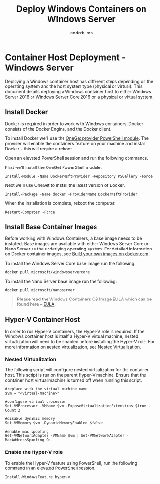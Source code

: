 ﻿---
title: Deploy Windows Containers on Windows Server
description: Deploy Windows Containers on Windows Server
keywords: docker, containers
author: enderb-ms
ms.date: 09/26/2016
ms.topic: article
ms.prod: windows-containers
ms.service: windows-containers
ms.assetid: ba4eb594-0cdb-4148-81ac-a83b4bc337bc
---

# Container Host Deployment - Windows Server

Deploying a Windows container host has different steps depending on the operating system and the host system type (physical or virtual). This document details deploying a Windows container host to either Windows Server 2016 or Windows Server Core 2016 on a physical or virtual system.

## Install Docker

Docker is required in order to work with Windows containers. Docker consists of the Docker Engine, and the Docker client. 

To install Docker we'll use the [OneGet provider PowerShell module](https://github.com/oneget/oneget). The provider will enable the containers feature on your machine and install Docker - this will require a reboot. 

Open an elevated PowerShell session and run the following commands.

First we'll install the OneGet PowerShell module.

```none
Install-Module -Name DockerMsftProvider -Repository PSGallery -Force
```

Next we'll use OneGet to install the latest version of Docker.

```none
Install-Package -Name docker -ProviderName DockerMsftProvider
```

When the installation is complete, reboot the computer.

```none
Restart-Computer -Force
```

## Install Base Container Images

Before working with Windows Containers, a base image needs to be installed. Base images are available with either Windows Server Core or Nano Server as the underlying operating system. For detailed information on Docker container images, see [Build your own images on docker.com](https://docs.docker.com/engine/tutorials/dockerimages/).

To install the Windows Server Core base image run the following:

```none
docker pull microsoft/windowsservercore
```

To install the Nano Server base image run the following:

```none
docker pull microsoft/nanoserver
```

> Please read the Windows Containers OS Image EULA which can be found here – [EULA](../Images_EULA.md).

## Hyper-V Container Host

In order to run Hyper-V containers, the Hyper-V role is required. If the Windows container host is itself a Hyper-V virtual machine, nested virtualization will need to be enabled before installing the Hyper-V role. For more information on nested virtualization, see [Nested Virtualization]( https://msdn.microsoft.com/en-us/virtualization/hyperv_on_windows/user_guide/nesting).

### Nested Virtualization

The following script will configure nested virtualization for the container host. This script is run on the parent Hyper-V machine. Ensure that the container host virtual machine is turned off when running this script.

```none
#replace with the virtual machine name
$vm = "<virtual-machine>"

#configure virtual processor
Set-VMProcessor -VMName $vm -ExposeVirtualizationExtensions $true -Count 2

#disable dynamic memory
Set-VMMemory $vm -DynamicMemoryEnabled $false

#enable mac spoofing
Get-VMNetworkAdapter -VMName $vm | Set-VMNetworkAdapter -MacAddressSpoofing On
```

### Enable the Hyper-V role

To enable the Hyper-V feature using PowerShell, run the following command in an elevated PowerShell session.

```none
Install-WindowsFeature hyper-v
```
